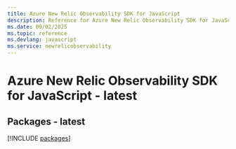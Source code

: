 ```yaml
---
title: Azure New Relic Observability SDK for JavaScript
description: Reference for Azure New Relic Observability SDK for JavaScript
ms.date: 09/02/2025
ms.topic: reference
ms.devlang: javascript
ms.service: newrelicobservability
---
```

# Azure New Relic Observability SDK for JavaScript - latest
## Packages - latest
[!INCLUDE [packages](new-relic-observability-index.md)]